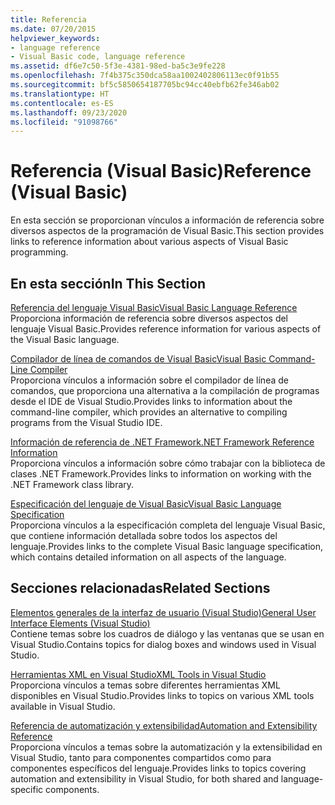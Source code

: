 ```yaml
---
title: Referencia
ms.date: 07/20/2015
helpviewer_keywords:
- language reference
- Visual Basic code, language reference
ms.assetid: df6e7c50-5f3e-4381-98ed-ba5c3e9fe228
ms.openlocfilehash: 7f4b375c350dca58aa1002402806113ec0f91b55
ms.sourcegitcommit: bf5c5850654187705bc94cc40ebfb62fe346ab02
ms.translationtype: HT
ms.contentlocale: es-ES
ms.lasthandoff: 09/23/2020
ms.locfileid: "91098766"
---
```

# <a name="reference-visual-basic"></a><span data-ttu-id="86258-102">Referencia (Visual Basic)</span><span class="sxs-lookup"><span data-stu-id="86258-102">Reference (Visual Basic)</span></span>

<span data-ttu-id="86258-103">En esta sección se proporcionan vínculos a información de referencia sobre diversos aspectos de la programación de Visual Basic.</span><span class="sxs-lookup"><span data-stu-id="86258-103">This section provides links to reference information about various aspects of Visual Basic programming.</span></span>  
  
## <a name="in-this-section"></a><span data-ttu-id="86258-104">En esta sección</span><span class="sxs-lookup"><span data-stu-id="86258-104">In This Section</span></span>  

 [<span data-ttu-id="86258-105">Referencia del lenguaje Visual Basic</span><span class="sxs-lookup"><span data-stu-id="86258-105">Visual Basic Language Reference</span></span>](../language-reference/index.md)  
 <span data-ttu-id="86258-106">Proporciona información de referencia sobre diversos aspectos del lenguaje Visual Basic.</span><span class="sxs-lookup"><span data-stu-id="86258-106">Provides reference information for various aspects of the Visual Basic language.</span></span>  
  
 [<span data-ttu-id="86258-107">Compilador de línea de comandos de Visual Basic</span><span class="sxs-lookup"><span data-stu-id="86258-107">Visual Basic Command-Line Compiler</span></span>](command-line-compiler/index.md)  
 <span data-ttu-id="86258-108">Proporciona vínculos a información sobre el compilador de línea de comandos, que proporciona una alternativa a la compilación de programas desde el IDE de Visual Studio.</span><span class="sxs-lookup"><span data-stu-id="86258-108">Provides links to information about the command-line compiler, which provides an alternative to compiling programs from the Visual Studio IDE.</span></span>  
  
 [<span data-ttu-id="86258-109">Información de referencia de .NET Framework</span><span class="sxs-lookup"><span data-stu-id="86258-109">.NET Framework Reference Information</span></span>](net-framework-reference-information.md)  
 <span data-ttu-id="86258-110">Proporciona vínculos a información sobre cómo trabajar con la biblioteca de clases .NET Framework.</span><span class="sxs-lookup"><span data-stu-id="86258-110">Provides links to information on working with the .NET Framework class library.</span></span>  
  
 [<span data-ttu-id="86258-111">Especificación del lenguaje de Visual Basic</span><span class="sxs-lookup"><span data-stu-id="86258-111">Visual Basic Language Specification</span></span>](language-specification/index.md)  
 <span data-ttu-id="86258-112">Proporciona vínculos a la especificación completa del lenguaje Visual Basic, que contiene información detallada sobre todos los aspectos del lenguaje.</span><span class="sxs-lookup"><span data-stu-id="86258-112">Provides links to the complete Visual Basic language specification, which contains detailed information on all aspects of the language.</span></span>  
  
## <a name="related-sections"></a><span data-ttu-id="86258-113">Secciones relacionadas</span><span class="sxs-lookup"><span data-stu-id="86258-113">Related Sections</span></span>  

 [<span data-ttu-id="86258-114">Elementos generales de la interfaz de usuario (Visual Studio)</span><span class="sxs-lookup"><span data-stu-id="86258-114">General User Interface Elements (Visual Studio)</span></span>](/visualstudio/ide/reference/general-user-interface-elements-visual-studio)  
 <span data-ttu-id="86258-115">Contiene temas sobre los cuadros de diálogo y las ventanas que se usan en Visual Studio.</span><span class="sxs-lookup"><span data-stu-id="86258-115">Contains topics for dialog boxes and windows used in Visual Studio.</span></span>  
  
 [<span data-ttu-id="86258-116">Herramientas XML en Visual Studio</span><span class="sxs-lookup"><span data-stu-id="86258-116">XML Tools in Visual Studio</span></span>](/visualstudio/xml-tools/xml-tools-in-visual-studio)  
 <span data-ttu-id="86258-117">Proporciona vínculos a temas sobre diferentes herramientas XML disponibles en Visual Studio.</span><span class="sxs-lookup"><span data-stu-id="86258-117">Provides links to topics on various XML tools available in Visual Studio.</span></span>  
  
 [<span data-ttu-id="86258-118">Referencia de automatización y extensibilidad</span><span class="sxs-lookup"><span data-stu-id="86258-118">Automation and Extensibility Reference</span></span>](/visualstudio/extensibility/extensibility-in-visual-studio?view=vs-2015)  
 <span data-ttu-id="86258-119">Proporciona vínculos a temas sobre la automatización y la extensibilidad en Visual Studio, tanto para componentes compartidos como para componentes específicos del lenguaje.</span><span class="sxs-lookup"><span data-stu-id="86258-119">Provides links to topics covering automation and extensibility in Visual Studio, for both shared and language-specific components.</span></span>
